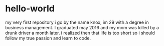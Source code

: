 # hello-world
my very first repository
i go by the name knox, im 29 with a degree in business management. I graduated may 2016 and my mom was killed by a drunk driver a month later. i realized then that life is too short so i should follow my true passion and learn to code.
